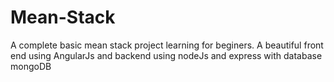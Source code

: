# Mean-Stack
A complete basic mean stack project learning for beginers.
A beautiful front end using AngularJs and backend using nodeJs and express with database mongoDB
